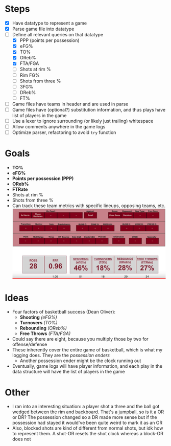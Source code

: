 # Steps
- [X] Have datatype to represent a game
- [X] Parse game file into datatype
- [ ] Define all relevant queries on that datatype
  - [X] PPP (points per possession)
  - [X] eFG%
  - [X] TO%
  - [X] OReb%
  - [X] FTA/FGA
  - [ ] Shots at rim %
  - [ ] Rim FG%
  - [ ] Shots from three %
  - [ ] 3FG%
  - [ ] DReb%
  - [ ] FT%
- [ ] Game files have teams in header and are used in parse
- [ ] Game files have (optional?) substitution information, and thus plays have list of players in the game
- [ ] Use a lexer to ignore surrounding (or likely just trailing) whitespace
- [ ] Allow comments anywhere in the game logs
- [ ] Optimize parser, refactoring to avoid `try` function

# Goals
- **TO%**
- **eFG%**
- **Points per possession (PPP)** 
- **OReb%**
- **FTRate**
- Shots at rim %
- Shots from three %
- Can track these team metrics with specific lineups, opposing teams, etc.
![New Mexico State Basketball Analytics Dashboard](images/nms-bball-dashboard.jpg)

# Ideas
- Four factors of basketball success (Dean Oliver):
  - **Shooting** *(eFG%)*
  - **Turnovers** *(TO%)*
  - **Rebounding** *(OReb%)*
  - **Free Throws** *(FTA/FGA)*
- Could say there are eight, because you multiply those by two for offense/defense
- These inherently cover the entire game of basketball, which is what my logging does. They are the *possession enders*
  - Another possession ender might be the clock running out
- Eventually, game logs will have player information, and each play in the data structure will have the list of players in the game

# Other
- I ran into an interesting situation: a player shot a three and the ball got wedged between the rim and backboard. That's a jumpball, so is it a OR or DR? The possession changed so a DR made more sense but if the possession had stayed it would've been quite weird to mark it as an OR
- Also, blocked shots are kind of different from normal shots, but idk how to represent them. A shot-OR resets the shot clock whereas a block-OR does not